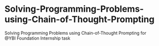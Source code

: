 # Solving-Programming-Problems-using-Chain-of-Thought-Prompting
Solving Programming Problems using Chain-of-Thought Prompting for @YBI Foundation Internship task
